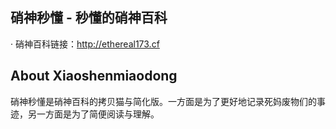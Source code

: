 ## 硝神秒懂 - 秒懂的硝神百科
· 硝神百科链接：http://ethereal173.cf
## About Xiaoshenmiaodong
硝神秒懂是硝神百科的拷贝猫与简化版。一方面是为了更好地记录死妈废物们的事迹，另一方面是为了简便阅读与理解。
